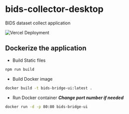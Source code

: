 # bids-collector-desktop
BIDS dataset collect application

![Vercel Deployment](https://bids-collector-desktop.vercel.app)

## Dockerize the application

- Build Static files

```bash
npm run build
```

- Build Docker image

```bash
docker build -t bids-bridge-ui:latest .
```

- Run Docker container
***Change port number if needed***
```bash
docker run -d -p 80:80 bids-bridge-ui
```
